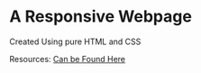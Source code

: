 # A Responsive Webpage

Created Using pure HTML and CSS

Resources: <a href="https://github.com/ProgrammingHero1/influencer-gear">Can be Found Here</a>
